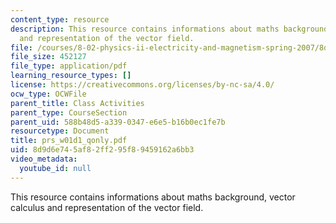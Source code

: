 ```yaml
---
content_type: resource
description: This resource contains informations about maths background, vector calculus
  and representation of the vector field.
file: /courses/8-02-physics-ii-electricity-and-magnetism-spring-2007/8d9d6e745af82ff295f89459162a6bb3_prs_w01d1_qonly.pdf
file_size: 452127
file_type: application/pdf
learning_resource_types: []
license: https://creativecommons.org/licenses/by-nc-sa/4.0/
ocw_type: OCWFile
parent_title: Class Activities
parent_type: CourseSection
parent_uid: 588b48d5-a339-0347-e6e5-b16b0ec1fe7b
resourcetype: Document
title: prs_w01d1_qonly.pdf
uid: 8d9d6e74-5af8-2ff2-95f8-9459162a6bb3
video_metadata:
  youtube_id: null
---
```

This resource contains informations about maths background, vector calculus and representation of the vector field.